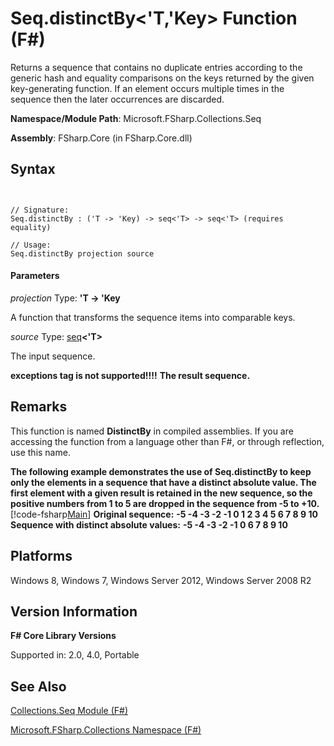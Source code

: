 # Seq.distinctBy<'T,'Key> Function (F#)

Returns a sequence that contains no duplicate entries according to the generic hash and equality comparisons on the keys returned by the given key-generating function. If an element occurs multiple times in the sequence then the later occurrences are discarded.

**Namespace/Module Path**: Microsoft.FSharp.Collections.Seq

**Assembly**: FSharp.Core (in FSharp.Core.dll)


## Syntax


```


// Signature:
Seq.distinctBy : ('T -> 'Key) -> seq<'T> -> seq<'T> (requires equality)

// Usage:
Seq.distinctBy projection source

```



#### Parameters
*projection*
Type: **'T -&gt; 'Key**


A function that transforms the sequence items into comparable keys.


*source*
Type: [seq](http://msdn.microsoft.com/en-us/library/2f0c87c6-8a0d-4d33-92a6-10d1d037ce75)**&lt;'T&gt;**


The input sequence.



**exceptions tag is not supported!!!!**
**The result sequence.**
## Remarks
This function is named **DistinctBy** in compiled assemblies. If you are accessing the function from a language other than F#, or through reflection, use this name.

**The following example demonstrates the use of Seq.distinctBy to keep only the elements in a sequence that have a distinct absolute value. The first element with a given result is retained in the new sequence, so the positive numbers from 1 to 5 are dropped in the sequence from -5 to +10.**
[!code-fsharp[Main](snippets/fssequences/snippet23.fs)]
**Original sequence:**
**-5 -4 -3 -2 -1 0 1 2 3 4 5 6 7 8 9 10**
**Sequence with distinct absolute values:**
**-5 -4 -3 -2 -1 0 6 7 8 9 10**
## Platforms
Windows 8, Windows 7, Windows Server 2012, Windows Server 2008 R2


## Version Information
**F# Core Library Versions**

Supported in: 2.0, 4.0, Portable




## See Also
[Collections.Seq Module &#40;F&#35;&#41;](Collections.Seq+Module+%28FSharp%29.md)

[Microsoft.FSharp.Collections Namespace &#40;F&#35;&#41;](Microsoft.FSharp.Collections+Namespace+%28FSharp%29.md)

